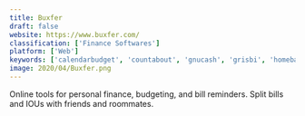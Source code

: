 ```yaml
---
title: Buxfer
draft: false 
website: https://www.buxfer.com/
classification: ['Finance Softwares']
platform: ['Web']
keywords: ['calendarbudget', 'countabout', 'gnucash', 'grisbi', 'homebank', 'kmymoney', 'kittysplit', 'manager.io', 'microsoft_money', 'mint', 'money_lover', 'money_manager_ex', 'moneydance', 'moneywiz', 'pocketsmith', 'quicken', 'splittypie', 'splitwise', 'toshl', 'youneedabudget', 'jgnash', 'moneyguru']
image: 2020/04/Buxfer.png
---
```

Online tools for personal finance, budgeting, and bill reminders. Split bills and IOUs with friends and roommates.